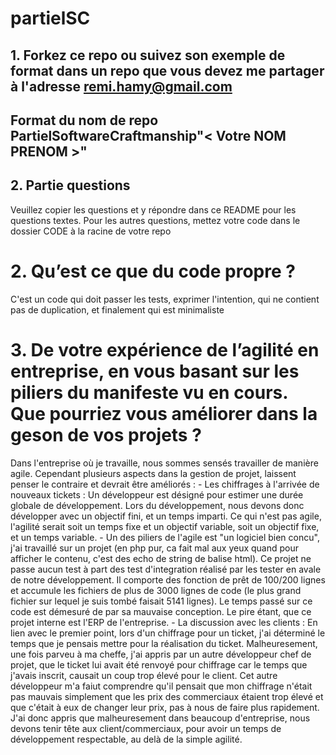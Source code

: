 # partielSC

## 1. Forkez ce repo ou suivez son exemple de format dans un repo que vous devez me partager à l'adresse remi.hamy@gmail.com
## Format du nom de repo PartielSoftwareCraftmanship"< Votre NOM PRENOM >"

## 2. Partie questions
Veuillez copier les questions et y répondre dans ce README pour les questions textes.
Pour les autres questions, mettez votre code dans le dossier CODE à la racine de votre repo

# 2. Qu’est ce que du code propre ?
C'est un code qui doit passer les tests, exprimer l'intention, qui ne contient pas de duplication, et finalement qui est minimaliste

# 3. De votre expérience de l’agilité en entreprise, en vous basant sur les piliers du manifeste vu en cours. Que pourriez vous améliorer dans la geson de vos projets ?
Dans l'entreprise où je travaille, nous sommes sensés travailler de manière agile. Cependant plusieurs aspects dans la gestion de projet, laissent penser le contraire et devrait être améliorés :
    - Les chiffrages à l'arrivée de nouveaux tickets :
        Un développeur est désigné pour estimer une durée globale de développement. 
        Lors du développement, nous devons donc développer avec un objectif fini, et un temps imparti.
        Ce qui n'est pas agile, l'agilité serait soit un temps fixe et un objectif variable, soit un objectif fixe, et un temps variable.
    - Un des piliers de l'agile est "un logiciel bien concu", j'ai travaillé sur un projet (en php pur, ca fait mal aux yeux quand pour afficher le contenu, c'est des echo de string de balise html).
        Ce projet ne passe aucun test à part des test d'integration réalisé par les tester en avale de notre développement. 
        Il comporte des fonction de prêt de 100/200 lignes et accumule les fichiers de plus de 3000 lignes de code (le plus grand fichier sur lequel je suis tombé faisait 5141 lignes).
        Le temps passé sur ce code est démesuré de par sa mauvaise conception.
        Le pire étant, que ce projet interne est l'ERP de l'entreprise.
    - La discussion avec les clients :
        En lien avec le premier point, lors d'un chiffrage pour un ticket, j'ai déterminé le temps que je pensais mettre pour la réalisation du ticket.
        Malheuresement, une fois parveu à ma cheffe, j'ai appris par un autre développeur chef de projet, que le ticket lui avait été renvoyé pour chiffrage car le temps que j'avais inscrit, causait un coup trop élevé pour le client.
        Cet autre développeur m'a faiut comprendre qu'il pensait que mon chiffrage n'était pas mauvais simplement que les prix des commerciaux étaient trop élevé et que c'était à eux de changer leur prix, pas à nous de faire plus rapidement.
        J'ai donc appris que malheuresement dans beaucoup d'entreprise, nous devons tenir tête aux client/commerciaux, pour avoir un temps de développement respectable, au delà de la simple agilité.
        